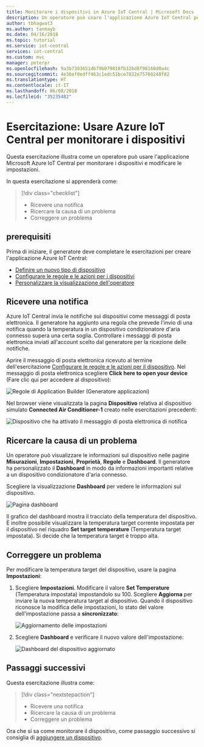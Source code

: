 ```yaml
---
title: Monitorare i dispositivi in Azure IoT Central | Microsoft Docs
description: Un operatore può usare l'applicazione Azure IoT Central per monitorare i dispositivi.
author: tbhagwat3
ms.author: tanmayb
ms.date: 04/16/2018
ms.topic: tutorial
ms.service: iot-central
services: iot-central
ms.custom: mvc
manager: peterpr
ms.openlocfilehash: 9a3b7383651d679b079818fb32bd8f98160d0a4c
ms.sourcegitcommit: 4e36ef0edff463c1edc51bce7832e75760248f82
ms.translationtype: HT
ms.contentlocale: it-IT
ms.lasthandoff: 06/08/2018
ms.locfileid: "35235482"
---
```

# <a name="tutorial-use-azure-iot-central-to-monitor-your-devices"></a>Esercitazione: Usare Azure IoT Central per monitorare i dispositivi

Questa esercitazione illustra come un operatore può usare l'applicazione Microsoft Azure IoT Central per monitorare i dispositivi e modificare le impostazioni.

In questa esercitazione si apprenderà come:

> [!div class="checklist"]
> * Ricevere una notifica
> * Ricercare la causa di un problema
> * Correggere un problema

## <a name="prerequisites"></a>prerequisiti

Prima di iniziare, il generatore deve completare le esercitazioni per creare l'applicazione Azure IoT Central:

* [Definire un nuovo tipo di dispositivo](tutorial-define-device-type.md)
* [Configurare le regole e le azioni per i dispositivi](tutorial-configure-rules.md)
* [Personalizzare la visualizzazione dell'operatore](tutorial-customize-operator.md)

## <a name="receive-a-notification"></a>Ricevere una notifica

Azure IoT Central invia le notifiche sui dispositivi come messaggi di posta elettronica. Il generatore ha aggiunto una regola che prevede l'invio di una notifica quando la temperatura in un dispositivo condizionatore d'aria connesso supera una certa soglia. Controllare i messaggi di posta elettronica inviati all'account scelto dal generatore per la ricezione delle notifiche.

Aprire il messaggio di posta elettronica ricevuto al termine dell'esercitazione [Configurare le regole e le azioni per il dispositivo](tutorial-configure-rules.md). Nel messaggio di posta elettronica scegliere **Click here to open your device** (Fare clic qui per accedere al dispositivo):

![Regole di Application Builder (Generatore applicazioni)](media/tutorial-monitor-devices/email.png)

Nel browser viene visualizzata la pagina **Dispositivo** relativa al dispositivo simulato **Connected Air Conditioner-1** creato nelle esercitazioni precedenti:

![Dispositivo che ha attivato il messaggio di posta elettronica di notifica](media/tutorial-monitor-devices/sourcedevice.png)

## <a name="investigate-an-issue"></a>Ricercare la causa di un problema

Un operatore può visualizzare le informazioni sul dispositivo nelle pagine **Misurazioni**, **Impostazioni**, **Proprietà**, **Regole** e **Dashboard**. Il generatore ha personalizzato il **Dashboard** in modo da informazioni importanti relative a un dispositivo condizionatore d'aria connesso.

Scegliere la visualizzazione **Dashboard** per vedere le informazioni sul dispositivo.

![Pagina dashboard](media/tutorial-monitor-devices/initial_screen.png)

Il grafico del dashboard mostra il tracciato della temperatura del dispositivo. È inoltre possibile visualizzare la temperatura target corrente impostata per il dispositivo nel riquadro **Set target temperature** (Temperatura target impostata). Si decide che la temperatura target è troppo alta.

## <a name="remediate-an-issue"></a>Correggere un problema

Per modificare la temperatura target del dispositivo, usare la pagina **Impostazioni**:

1. Scegliere **Impostazioni**. Modificare il valore **Set Temperature** (Temperatura impostata) impostandolo su 100. Scegliere **Aggiorna** per inviare la nuova temperatura target al dispositivo. Quando il dispositivo riconosce la modifica delle impostazioni, lo stato del valore dell'impostazione passa a **sincronizzato**:

    ![Aggiornamento delle impostazioni](media/tutorial-monitor-devices/change_settings.png)

2. Scegliere **Dashboard** e verificare il nuovo valore dell'impostazione:

    ![Dashboard del dispositivo aggiornato](media/tutorial-monitor-devices/new_settings.png)

## <a name="next-steps"></a>Passaggi successivi

Questa esercitazione illustra come:

> [!div class="nextstepaction"]
> * Ricevere una notifica
> * Ricercare la causa di un problema
> * Correggere un problema

Ora che si sa come monitorare il dispositivo, come passaggio successivo si consiglia di [aggiungere un dispositivo](tutorial-add-device.md).